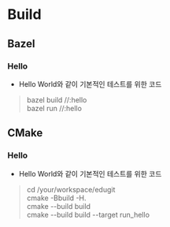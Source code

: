 # Build

## Bazel

### Hello
* Hello World와 같이 기본적인 테스트를 위한 코드  
> bazel build //:hello  
> bazel run //:hello  

## CMake

### Hello
* Hello World와 같이 기본적인 테스트를 위한 코드
> cd /your/workspace/edugit  
> cmake -Bbuild -H.  
> cmake --build build  
> cmake --build build --target run_hello  
